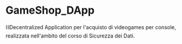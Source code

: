 # GameShop_DApp
⛓️Decentralized Application per l'acquisto di videogames per console, realizzata nell'ambito del corso di Sicurezza dei Dati.
